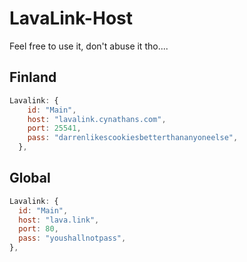 # LavaLink-Host
Feel free to use it, don't abuse it tho....

## Finland
```js
Lavalink: {
    id: "Main",
    host: "lavalink.cynathans.com",
    port: 25541,
    pass: "darrenlikescookiesbetterthananyoneelse", 
  },
```

## Global
```js
Lavalink: {
  id: "Main",
  host: "lava.link", 
  port: 80,
  pass: "youshallnotpass", 
},
```
